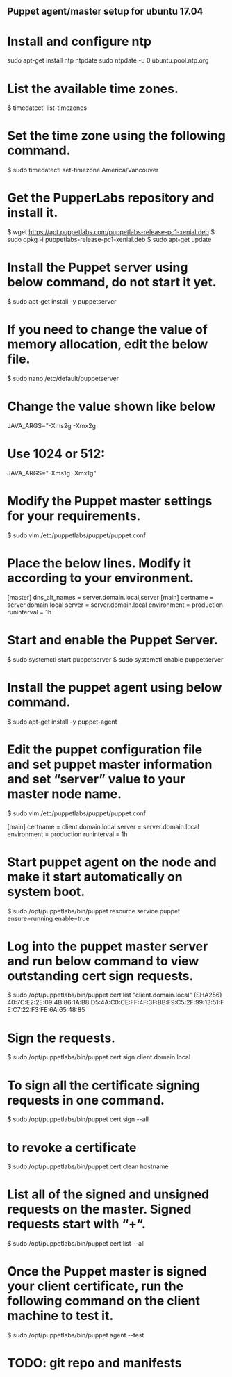 Puppet agent/master setup for ubuntu 17.04
------------------------------------------

# Install and configure ntp
sudo apt-get install ntp ntpdate
sudo ntpdate -u 0.ubuntu.pool.ntp.org

# List the available time zones.
$ timedatectl list-timezones

# Set the time zone using the following command.
$ sudo timedatectl set-timezone America/Vancouver

# Get the PupperLabs repository and install it.
$ wget https://apt.puppetlabs.com/puppetlabs-release-pc1-xenial.deb
$ sudo dpkg -i puppetlabs-release-pc1-xenial.deb
$ sudo apt-get update

# Install the Puppet server using below command, do not start it yet.
$ sudo apt-get install -y puppetserver

# If you need to change the value of memory allocation, edit the below file.
$ sudo nano /etc/default/puppetserver

# Change the value shown like below
JAVA_ARGS="-Xms2g -Xmx2g

# Use 1024 or 512:
JAVA_ARGS="-Xms1g -Xmx1g"

# Modify the Puppet master settings for your requirements.
$ sudo vim /etc/puppetlabs/puppet/puppet.conf

# Place the below lines. Modify it according to your environment.
[master]
dns_alt_names = server.domain.local,server
[main]
certname = server.domain.local
server = server.domain.local
environment = production
runinterval = 1h

# Start and enable the Puppet Server.
$ sudo systemctl start puppetserver
$ sudo systemctl enable puppetserver

# Install the puppet agent using below command.
$ sudo apt-get install -y puppet-agent

# Edit the puppet configuration file and set puppet master information and set “server” value to your master node name.
$ sudo vim /etc/puppetlabs/puppet/puppet.conf

[main]
certname = client.domain.local
server = server.domain.local
environment = production
runinterval = 1h

# Start puppet agent on the node and make it start automatically on system boot.
$ sudo /opt/puppetlabs/bin/puppet resource service puppet ensure=running enable=true

# Log into the puppet master server and run below command to view outstanding cert sign requests.
$ sudo /opt/puppetlabs/bin/puppet cert list
"client.domain.local" (SHA256) 40:7C:E2:2E:09:4B:86:1A:B8:D5:4A:C0:CE:FF:4F:3F:BB:F9:C5:2F:99:13:51:FE:C7:22:F3:FE:6A:65:48:85

# Sign the requests.
$ sudo /opt/puppetlabs/bin/puppet cert sign client.domain.local

# To sign all the certificate signing requests in one command.
$ sudo /opt/puppetlabs/bin/puppet cert sign --all

# to revoke a certificate
$ sudo /opt/puppetlabs/bin/puppet cert clean hostname

# List all of the signed and unsigned requests on the master. Signed requests start with “+“.
$ sudo /opt/puppetlabs/bin/puppet cert list --all

# Once the Puppet master is signed your client certificate, run the following command on the client machine to test it.
$ sudo /opt/puppetlabs/bin/puppet agent --test

# TODO: git repo and manifests
